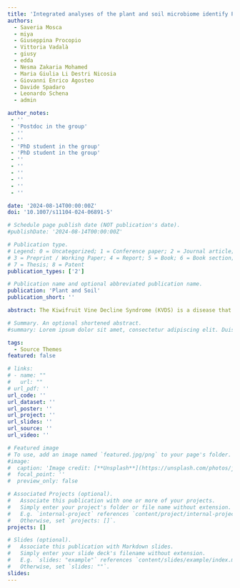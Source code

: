 ```yaml
---
title: 'Integrated analyses of the plant and soil microbiome identify Phytopythium vexans as agent of the Kiwifruit Vine Decline Syndrome'
authors:
  - Saveria Mosca
  - miya
  - Giuseppina Procopio
  - Vittoria Vadalà
  - giusy
  - edda
  - Nesma Zakaria Mohamed
  - Maria Giulia Li Destri Nicosia
  - Giovanni Enrico Agosteo
  - Davide Spadaro
  - Leonardo Schena
  - admin

author_notes:
 - ''
 - 'Postdoc in the group'
 - ''
 - ''
 - 'PhD student in the group'
 - 'PhD student in the group'
 - ''
 - ''
 - ''
 - ''
 - ''
 - ''

date: '2024-08-14T00:00:00Z'
doi: '10.1007/s11104-024-06891-5'

# Schedule page publish date (NOT publication's date).
#publishDate: '2024-08-14T00:00:00Z'

# Publication type.
# Legend: 0 = Uncategorized; 1 = Conference paper; 2 = Journal article;
# 3 = Preprint / Working Paper; 4 = Report; 5 = Book; 6 = Book section;
# 7 = Thesis; 8 = Patent
publication_types: ['2']

# Publication name and optional abbreviated publication name.
publication: 'Plant and Soil'
publication_short: ''

abstract: The Kiwifruit Vine Decline Syndrome (KVDS) is a disease that is currently a challenge for kiwifruit production in Italy, and it is spreading in new production areas. However, the causal agent of this syndrome has not been clearly identified, and we still know little about the overall effects of KVDS on the interactions between the host plant and its microbiome. In this study, we combined metabarcoding and targeted isolation (leaf baiting) to characterize the changes in the rhizosphere and root microbiomes associated with symptoms of KVDS. Our results suggest that KVDS has little impact on the bacterial, fungal, and oomycete communities associated with soil and roots, and we detected weak signatures of potential dysbiosis. On the other hand, we found a consistent association of the oomycete Phytopythium vexans with samples from plants symptomatic to KVDS, which matches the nucleotide sequences of the isolates obtained through baiting and, partially, the isolates from previous studies. While our results support the idea that P. vexans might be the major candidate agent of KVDS, there are still several unanswered questions that need to be addressed before being able to provide effective solutions to this emerging challenge in kiwifruit production.

# Summary. An optional shortened abstract.
#summary: Lorem ipsum dolor sit amet, consectetur adipiscing elit. Duis posuere tellus ac convallis placerat. Proin tincidunt magna sed ex sollicitudin condimentum.

tags:
  - Source Themes
featured: false

# links:
# - name: ""
#   url: ""
# url_pdf: ''
url_code: ''
url_dataset: ''
url_poster: ''
url_project: ''
url_slides: ''
url_source: ''
url_video: ''

# Featured image
# To use, add an image named `featured.jpg/png` to your page's folder.
#image:
#  caption: 'Image credit: [**Unsplash**](https://unsplash.com/photos/jdD8gXaTZsc)'
#  focal_point: ''
#  preview_only: false

# Associated Projects (optional).
#   Associate this publication with one or more of your projects.
#   Simply enter your project's folder or file name without extension.
#   E.g. `internal-project` references `content/project/internal-project/index.md`.
#   Otherwise, set `projects: []`.
projects: []

# Slides (optional).
#   Associate this publication with Markdown slides.
#   Simply enter your slide deck's filename without extension.
#   E.g. `slides: "example"` references `content/slides/example/index.md`.
#   Otherwise, set `slides: ""`.
slides:
---
```

